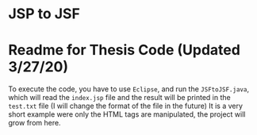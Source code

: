 # JSP to JSF

# Readme for Thesis Code (Updated 3/27/20)
To execute the code, you have to use `Eclipse`, and run the `JSFtoJSF.java`, which will read the `index.jsp` file and the result will be printed in the `test.txt` file (I will change the format of the file in the future)
It is a very short example were only the HTML tags are manipulated, the project will grow from here.
